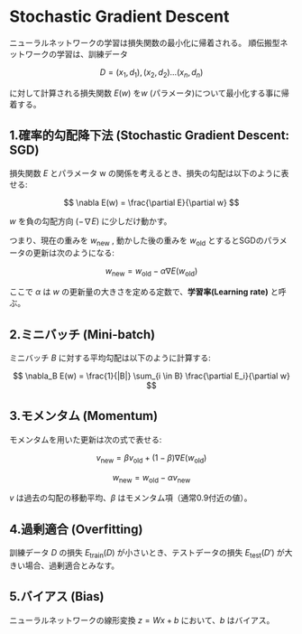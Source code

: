 # Stochastic Gradient Descent

ニューラルネットワークの学習は損失関数の最小化に帰着される。
順伝搬型ネットワークの学習は、訓練データ

$$
D = {(x_1 , d_1),(x_2,d_2) \dots (x_n,d_n)}
$$

に対して計算される損失関数 $E(w)$ を$w$ (パラメータ)について最小化する事に帰着する。

## 1.確率的勾配降下法 (Stochastic Gradient Descent: SGD)

損失関数 $E$ とパラメータ w の関係を考えるとき、損失の勾配は以下のように表せる:

$$
\nabla E(w) = \frac{\partial E}{\partial w}
$$

$w$ を負の勾配方向 $( - \nabla E )$ に少しだけ動かす。

つまり、現在の重みを $w_{\text{new}}$ , 動かした後の重みを $w_{\text{old}}$ とするとSGDのパラメータの更新は次のようになる:

$$
w_{\text{new}} = w_{\text{old}} - \alpha \nabla E(w_{\text{old}}) 
$$

ここで $\alpha$ は $w$ の更新量の大きさを定める定数で、**学習率(Learning rate)** と呼ぶ。

## 2.ミニバッチ (Mini-batch)

ミニバッチ $B$ に対する平均勾配は以下のように計算する:

$$
\nabla_B E(w) = \frac{1}{|B|} \sum_{i \in B} \frac{\partial E_i}{\partial w}
$$

## 3.モメンタム (Momentum)

モメンタムを用いた更新は次の式で表せる:

$$
v_{\text{new}} = \beta v_{\text{old}} + (1 - \beta) \nabla E(w_{\text{old}}) 
$$

$$
w_{\text{new}} = w_{\text{old}} - \alpha v_{\text{new}}
$$

$v$ は過去の勾配の移動平均、$\beta$ はモメンタム項（通常0.9付近の値）。

## 4.過剰適合 (Overfitting)

訓練データ $D$ の損失 $E_{\text{train}}(D)$ が小さいとき、テストデータの損失 $E_{\text{test}}(D')$ が大きい場合、過剰適合とみなす。

## 5.バイアス (Bias)

ニューラルネットワークの線形変換 $z = Wx + b$ において、$b$ はバイアス。
